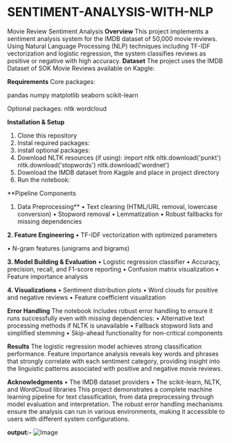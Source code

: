 # SENTIMENT-ANALYSIS-WITH-NLP


Movie Review Sentiment Analysis
**Overview**
This project implements a sentiment analysis system for the IMDB dataset of 50,000 movie reviews. Using Natural Language Processing (NLP) techniques including TF-IDF vectorization and logistic regression, the system classifies reviews as positive or negative with high accuracy.
**Dataset**
The project uses the IMDB Dataset of SOK Movie Reviews available on Kapgle:

**Requirements**
Core packages:

pandas numpy matplotlib seaborn scikit-learn

Optional packages: nltk wordcloud

**Installation & Setup**
1.	Clone this repository
2.	lnstal required packages:
3.	install optional packages:
4.	Download NLTK resources (if using): import nltk nltk.download('punkt') nltk.download('stopwords') nltk.download('wordnet')
5.	Download the IMDB dataset from Kagple and place in project directory
6.	Run the notebook:

**Pipeline Components
1.	Data Preprocessing**
•	Text cleaning (HTML/URL removal, lowercase conversion)
•	Stopword removal
•	Lemmatization
•	Robust fallbacks for missing dependencies

**2.	Feature Engineering**
•	TF-IDF vectorization with optimized parameters
 
•	N-gram features (unigrams and bigrams)

**3.	Model Building & Evaluation**
•	Logistic regression classifier
•	Accuracy, precision, recall, and F1-score reporting
•	Confusion matrix visualization
•	Feature importance analysis

**4.	Visualizations**
•	Sentiment distribution plots
•	Word clouds for positive and negative reviews
•	Feature coefficient visualization

**Error Handling**
The notebook includes robust error handling to ensure it runs successfully even with missing dependencies:
•	Alternative text processing methods if NLTK is unavailable
•	Fallback stopword lists and simplified stemming
•	Skip-ahead functionality for non-critical components

**Results**
The logistic regression model achieves strong classification performance. Feature importance analysis reveals key words and phrases that strongly correlate with each sentiment category, providing insight into the linguistic patterns associated with positive and negative movie reviews.

**Acknowledgments**
•	The IMDB dataset providers
•	The scikit-learn, NLTK, and WordCloud libraries
This project demonstrates a complete machine learning pipeline for text classification, from data preprocessing through model evaluation and interpretation. The robust error handling mechanisms ensure the analysis can run in various environments, making it accessible to users with different system configurations.

**output:-**
![Image](https://github.com/user-attachments/assets/6e00f185-d03e-41c9-8dc7-05c8db13fb4c)
